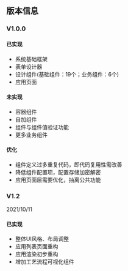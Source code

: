 ## 版本信息

### V1.0.0

#### 已实现

- 系统基础框架
- 表单设计器
- 设计组件(基础组件：19个；业务组件：6个)
- 应用页面

#### 未实现
- 容器组件
- 自加组件
- 组件与组件值验证功能
- 更多业务组件
#### 优化
- 组件定义过多重复代码，即代码复用性需改善
- 降低组件配置项，配置存储加密解密
- 应用页面层需要优化，抽离公共功能

### V1.2
2021/10/11
#### 已实现
- 整体UI风格、布局调整
- 应用列表页面重构
- 应用渲染初步重构
- 增加工艺流程可视化组件